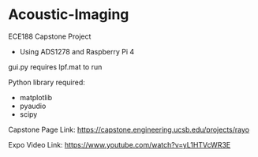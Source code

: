 # Acoustic-Imaging
ECE188 Capstone Project 
- Using ADS1278 and Raspberry Pi 4


gui.py requires lpf.mat to run

Python library required:
- matplotlib
- pyaudio
- scipy

Capstone Page Link:
https://capstone.engineering.ucsb.edu/projects/rayo

Expo Video Link:
https://www.youtube.com/watch?v=yL1HTVcWR3E	
